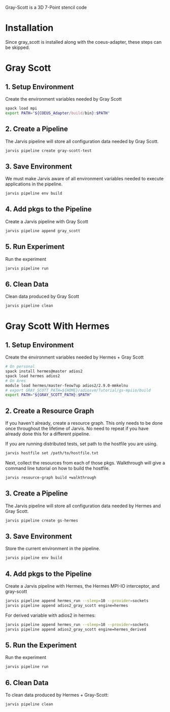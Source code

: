 Gray-Scott is a 3D 7-Point stencil code

# Installation

Since gray_scott is installed along with the coeus-adapter, these steps can be skipped.

# Gray Scott

## 1. Setup Environment

Create the environment variables needed by Gray Scott
```bash
spack load mpi
export PATH="${COEUS_Adapter/build/bin}:$PATH"
```````````


## 2. Create a Pipeline

The Jarvis pipeline will store all configuration data needed by Gray Scott.

```bash
jarvis pipeline create gray-scott-test
```

## 3. Save Environment

We must make Jarvis aware of all environment variables needed to execute applications in the pipeline.
```bash
jarvis pipeline env build
```

## 4. Add pkgs to the Pipeline

Create a Jarvis pipeline with Gray Scott
```bash
jarvis pipeline append gray_scott
```

## 5. Run Experiment

Run the experiment
```bash
jarvis pipeline run
```

## 6. Clean Data

Clean data produced by Gray Scott
```bash
jarvis pipeline clean
```

# Gray Scott With Hermes

## 1. Setup Environment

Create the environment variables needed by Hermes + Gray Scott
```bash
# On personal
spack install hermes@master adios2
spack load hermes adios2
# On Ares
module load hermes/master-feow7up adios2/2.9.0-mmkelnu
# export GRAY_SCOTT_PATH=${HOME}/adiosvm/Tutorial/gs-mpiio/build
export PATH="${GRAY_SCOTT_PATH}:$PATH"
```

## 2. Create a Resource Graph

If you haven't already, create a resource graph. This only needs to be done
once throughout the lifetime of Jarvis. No need to repeat if you have already
done this for a different pipeline.

If you are running distributed tests, set path to the hostfile you are  using.
```bash
jarvis hostfile set /path/to/hostfile.txt
```

Next, collect the resources from each of those pkgs. Walkthrough will give
a command line tutorial on how to build the hostfile.
```bash
jarvis resource-graph build +walkthrough
```

## 3. Create a Pipeline

The Jarvis pipeline will store all configuration data needed by Hermes
and Gray Scott.

```bash
jarvis pipeline create gs-hermes
```

## 3. Save Environment

Store the current environment in the pipeline.
```bash
jarvis pipeline env build
```

## 4. Add pkgs to the Pipeline

Create a Jarvis pipeline with Hermes, the Hermes MPI-IO interceptor,
and gray-scott
```bash
jarvis pipeline append hermes_run --sleep=10 --provider=sockets
jarvis pipeline append adios2_gray_scott engine=hermes 
```

For derived variable with adios2 in hermes:
```bash
jarvis pipeline append hermes_run --sleep=10 --provider=sockets
jarvis pipeline append adios2_gray_scott engine=hermes_derived
```

## 5. Run the Experiment

Run the experiment
```bash
jarvis pipeline run
```

## 6. Clean Data

To clean data produced by Hermes + Gray-Scott:
```bash
jarvis pipeline clean
```
